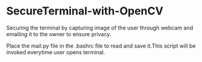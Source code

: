 # SecureTerminal-with-OpenCV
Securing the terminal by capturing image of the user  through webcam and emailing it to the owner to ensure privacy.

Place the mail.py file in the .bashrc file to read and save it.This script will be invoked everytime user opens terminal.
